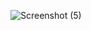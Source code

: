 ![Screenshot (5)](https://user-images.githubusercontent.com/114298326/210057568-63c5b173-1ea4-4810-8a8f-88de74e95a23.png)


